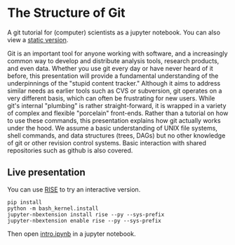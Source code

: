 # The Structure of Git

A git tutorial for (computer) scientists as a jupyter notebook.
You can also view a [static version](https://dylex.github.io/git-structure-tutorial).

Git is an important tool for anyone working with software, and a increasingly common way to develop and distribute analysis tools, research products, and even data.
Whether you use git every day or have never heard of it before, this presentation will provide a fundamental understanding of the underpinnings of the "stupid content tracker."
Although it aims to address similar needs as earlier tools such as CVS or subversion, git operates on a very different basis, which can often be frustrating for new users.
While git's internal "plumbing" is rather straight-forward, it is wrapped in a variety of complex and flexible "porcelain" front-ends.
Rather than a tutorial on how to use these commands, this presentation explains how git actually works under the hood.
We assume a basic understanding of UNIX file systems, shell commands, and data structures (trees, DAGs) but no other knowledge of git or other revision control systems.
Basic interaction with shared repositories such as github is also covered.

## Live presentation

You can use [RISE](https://github.com/damianavila/RISE) to try an interactive version.

```
pip install
python -m bash_kernel.install
jupyter-nbextension install rise --py --sys-prefix
jupyter-nbextension enable rise --py --sys-prefix
```

Then open [intro.ipynb](intro.ipynb) in a jupyter notebook.
